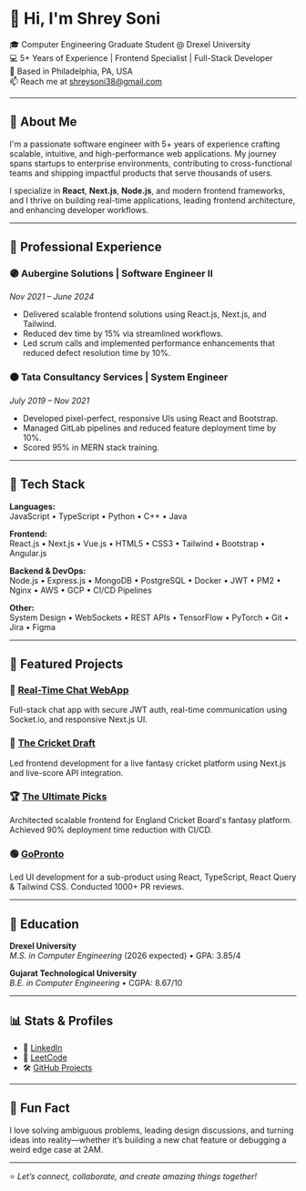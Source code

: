 # 👋 Hi, I'm Shrey Soni

🎓 Computer Engineering Graduate Student @ Drexel University  
💻 5+ Years of Experience | Frontend Specialist | Full-Stack Developer  
📍 Based in Philadelphia, PA, USA  
📫 Reach me at [shreysoni38@gmail.com](mailto:shreysoni38@gmail.com)

---

## 🚀 About Me

I'm a passionate software engineer with 5+ years of experience crafting scalable, intuitive, and high-performance web applications. My journey spans startups to enterprise environments, contributing to cross-functional teams and shipping impactful products that serve thousands of users.

I specialize in **React**, **Next.js**, **Node.js**, and modern frontend frameworks, and I thrive on building real-time applications, leading frontend architecture, and enhancing developer workflows.

---

## 💼 Professional Experience

### 🟣 Aubergine Solutions | Software Engineer II  
*Nov 2021 – June 2024*  
- Delivered scalable frontend solutions using React.js, Next.js, and Tailwind.
- Reduced dev time by 15% via streamlined workflows.
- Led scrum calls and implemented performance enhancements that reduced defect resolution time by 10%.

### 🟠 Tata Consultancy Services | System Engineer  
*July 2019 – Nov 2021*  
- Developed pixel-perfect, responsive UIs using React and Bootstrap.
- Managed GitLab pipelines and reduced feature deployment time by 10%.
- Scored 95% in MERN stack training.

---

## 🔧 Tech Stack

**Languages:**  
JavaScript • TypeScript • Python • C++ • Java

**Frontend:**  
React.js • Next.js • Vue.js • HTML5 • CSS3 • Tailwind • Bootstrap • Angular.js

**Backend & DevOps:**  
Node.js • Express.js • MongoDB • PostgreSQL • Docker • JWT • PM2 • Nginx • AWS • GCP • CI/CD Pipelines

**Other:**  
System Design • WebSockets • REST APIs • TensorFlow • PyTorch • Git • Jira • Figma

---

## 📌 Featured Projects

### 💬 [Real-Time Chat WebApp](https://chatapp-frontend-omega-seven.vercel.app)  
Full-stack chat app with secure JWT auth, real-time communication using Socket.io, and responsive Next.js UI.

### 🏏 [The Cricket Draft](https://fantasy.thecricketdraft.com)  
Led frontend development for a live fantasy cricket platform using Next.js and live-score API integration.

### 🏆 [The Ultimate Picks](https://ultimatepicks.ecb.co.uk)  
Architected scalable frontend for England Cricket Board's fantasy platform. Achieved 90% deployment time reduction with CI/CD.

### 🟢 [GoPronto](https://www.gopronto.io/)  
Led UI development for a sub-product using React, TypeScript, React Query & Tailwind CSS. Conducted 1000+ PR reviews.

---

## 📘 Education

**Drexel University**  
*M.S. in Computer Engineering* (2026 expected) • GPA: 3.85/4  

**Gujarat Technological University**  
*B.E. in Computer Engineering* • CGPA: 8.67/10

---

## 📊 Stats & Profiles

- 🔗 [LinkedIn](https://www.linkedin.com/in/shrey-soni0712/)
- 🧠 [LeetCode](https://leetcode.com/u/user1173wL/)
- 🛠️ [GitHub Projects](https://github.com/shrey7070?tab=repositories)

---

## 🧠 Fun Fact

I love solving ambiguous problems, leading design discussions, and turning ideas into reality—whether it’s building a new chat feature or debugging a weird edge case at 2AM.

---

⭐ *Let’s connect, collaborate, and create amazing things together!*
